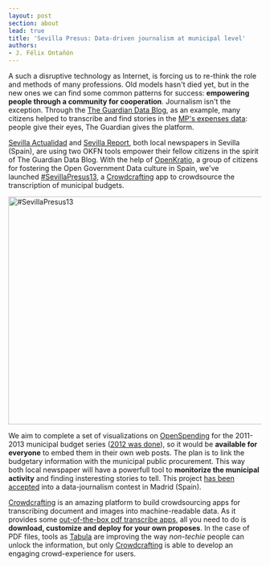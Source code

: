 ```yaml
---
layout: post
section: about
lead: true
title: 'Sevilla Presus: Data-driven journalism at municipal level'
authors:
- J. Félix Ontañón
---
```

A such a disruptive technology as Internet, is forcing us to re-think the role and methods of many professions. Old models hasn't died yet, but in the new ones we can find some common patterns for success: <strong>empowering people through a community for cooperation</strong>. Journalism isn't the exception. Through the <a href="http://www.theguardian.com/news/datablog" target="_blank">The Guardian Data Blog</a>, as an example, many citizens helped to transcribe and find stories in the <a href="http://www.theguardian.com/politics/mps-expenses" target="_blank">MP's expenses data</a>: people give their eyes, The Guardian gives the platform.

<a href="http://sevillaactualidad.com" target="_blank">Sevilla Actualidad</a> and <a href="http://sevillareport.com" target="_blank">Sevilla Report</a>, both local newspapers in Sevilla (Spain), are using two OKFN tools empower their fellow citizens in the spirit of The Guardian Data Blog. With the help of <a href="http://openkratio.org" target="_blank">OpenKratio</a>, a group of citizens for fostering the Open Government Data culture in Spain, we've launched <a href="http://crowdcrafting.org/app/sevilla-presus13" target="_blank">#SevillaPresus13</a>, a <a href="http://crowdcrafting.org" target="_blank">Crowdcrafting</a> app to crowdsource the transcription of municipal budgets.

<a href="http://crowdcrafting.org/app/sevilla-presus13"><img class="size-full wp-image-1556 aligncenter" src="http://0.0.0.0:8080/wp-content/uploads/2013/09/pantalla-presus-sevilla-13.jpg" alt="#SevillaPresus13" width="650" height="454" /></a>

We aim to complete a set of visualizations on <a href="http://openspending.org" target="_blank">OpenSpending</a> for the 2011-2013 municipal budget series (<a href="http://openspending.org/seville-budget" target="_blank">2012 was done</a>), so it would be <strong>available for everyone</strong> to embed them in their own web posts. The plan is to link the budgetary information with the municipal public procurement. This way both local newspaper will have a powerfull tool to <strong>monitorize the municipal activity</strong> and finding insteresting stories to tell. This project <a href="http://comunidad.medialab-prado.es/en/node/278">has been accepted</a> into a data-journalism contest in Madrid (Spain).

<a href="http://crowdcrafting.org" target="_blank">Crowdcrafting</a> is an amazing platform to build crowdsourcing apps for transcribing document and images into machine-readable data. As it provides some <a href="https://github.com/PyBossa/app-pdf-table-transcribe" target="_blank">out-of-the-box pdf transcribe apps</a>, all you need to do is <strong>download, customize and deploy for your own proposes</strong>. In the case of PDF files, tools as <a href="http://tabula.nerdpower.org" target="_blank">Tabula</a> are improving the way <em>non-techie</em> people can unlock the information, but only <a href="http://crowdcrafting.org" target="_blank">Crowdcrafting</a> is able to develop an engaging crowd-experience for users.

